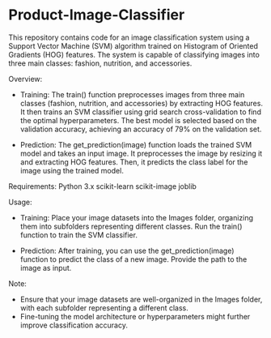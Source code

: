 # Product-Image-Classifier

This repository contains code for an image classification system using a Support Vector Machine (SVM) algorithm trained on Histogram of Oriented Gradients (HOG) features. The system is capable of classifying images into three main classes: fashion, nutrition, and accessories.

Overview:

- Training: The train() function preprocesses images from three main classes (fashion, nutrition, and accessories) by extracting HOG features. It then trains an SVM classifier using grid search cross-validation to find the optimal hyperparameters. The best model is selected based on the validation accuracy, achieving an accuracy of 79% on the validation set.

- Prediction: The get_prediction(image) function loads the trained SVM model and takes an input image. It preprocesses the image by resizing it and extracting HOG features. Then, it predicts the class label for the image using the trained model.

Requirements:
Python 3.x
scikit-learn
scikit-image
joblib

Usage:

- Training: Place your image datasets into the Images folder, organizing them into subfolders representing different classes. Run the train() function to train the SVM classifier.

- Prediction: After training, you can use the get_prediction(image) function to predict the class of a new image. Provide the path to the image as input.

Note:
- Ensure that your image datasets are well-organized in the Images folder, with each subfolder representing a different class.
- Fine-tuning the model architecture or hyperparameters might further improve classification accuracy.
